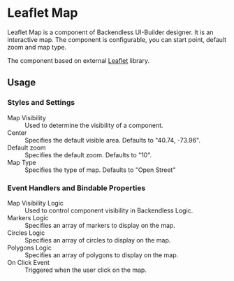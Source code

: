 # Leaflet Map

Leaflet Map is a component of Backendless UI-Builder designer. It is an interactive map. The component is configurable,
you can start point, default zoom and map type.

The component based on external [Leaflet](https://github.com/Leaflet/Leaflet) library.

## Usage

### Styles and Settings

<dl>
<dt>Map Visibility</dt>
<dd>Used to determine the visibility of a component.</dd>
<dt>Center</dt>
<dd>Specifies the default visible area. Defaults to "40.74, -73.96".</dd>
<dt>Default zoom</dt>
<dd>Specifies the default zoom. Defaults to "10".</dd>
<dt>Map Type</dt>
<dd>Specifies the type of map. Defaults to "Open Street"</dd>
</dl>

### Event Handlers and Bindable Properties

<dl>
<dt>Map Visibility Logic</dt>
<dd>Used to control component visibility in Backendless Logic.</dd>
<dt>Markers Logic</dt>
<dd>Specifies an array of markers to display on the map.</dd>
<dt>Circles Logic</dt>
<dd>Specifies an array of circles to display on the map.</dd>
<dt>Polygons Logic</dt>
<dd>Specifies an array of polygons to display on the map.</dd>
<dt>On Click Event</dt>
<dd>Triggered when the user click on the map.</dd>
</dl>
